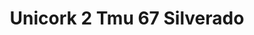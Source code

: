 ---
title: Unicork 2 Tmu 67 Silverado
designer: To Market
image_primary: img/TMU%2067%20SILVERADO.jpg
href: https://www.tomkt.com/unicork-2-swatches
description: "11.82%22%20x%2023.63%22%20TILES"
tags: 
  - to-market
  - cork-flooring
category: cork-flooring
subtitle: 
manufacturer: ToMarket
slug: /manufacturers/to-market/cork-flooring/to-market-unicork-2-tmu-67-silverado
---